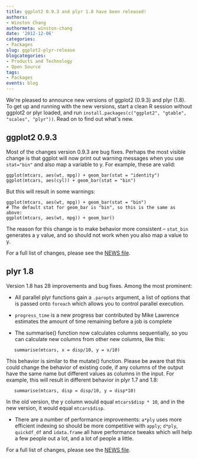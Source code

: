 ```yaml
---
title: ggplot2 0.9.3 and plyr 1.8 have been released!
authors: 
- Winston Chang
authormeta: winston-chang
date: '2012-12-06'
categories:
- Packages
slug: ggplot2-plyr-release
blogcategories:
- Products and Technology
- Open Source
tags:
- Packages
events: blog
---
```



We're pleased to announce new versions of ggplot2 (0.9.3) and plyr (1.8).  To get up and running with the new versions, start a clean R session without ggplot2 or plyr loaded, and run `install.packages(c("ggplot2", "gtable", "scales", "plyr"))`. Read on to find out what's new.

## ggplot2 0.9.3

Most of the changes version 0.9.3 are bug fixes. Perhaps the most visible change is that ggplot will now print out warning messages when you use `stat="bin"` and also map a variable to y. For example, these are valid:

```{{r}}
ggplot(mtcars, aes(wt, mpg)) + geom_bar(stat = "identity")
ggplot(mtcars, aes(cyl)) + geom_bar(stat = "bin")
```

But this will result in some warnings:

```{{r}}
ggplot(mtcars, aes(wt, mpg)) + geom_bar(stat = "bin")
# The default stat for geom_bar is "bin", so this is the same as above:
ggplot(mtcars, aes(wt, mpg)) + geom_bar()
```

The reason for this change is to make behavior more consistent – `stat_bin` generates a y value, and so should not work when you also map a value to y.

For a full list of changes, please see the [NEWS file](http://cran.r-project.org/web/packages/ggplot2/NEWS).

## plyr 1.8

Version 1.8 has 28 improvements and bug fixes. Among the most prominent:

  * All parallel plyr functions gain a `.paropts` argument, a list of options that is passed onto `foreach` which allows you to control parallel execution.

  * `progress_time` is a new progress bar contributed by Mike Lawrence estimates the amount of time remaining before a job is complete

  * The summarise() function now calculates columns sequentially, so you can calculate new columns from other new columns, like this:

```{{r}}
   summarise(mtcars, x = disp/10, y = x/10)
```

This behavior is similar to the mutate() function. Please be aware that this could change the behavior of existing code, if any columns of the output have the same name but different values as columns in the input. For example, this will result in different behavior in plyr 1.7 and 1.8:

```{{r}}
   summarise(mtcars, disp = disp/10, y = disp*10)
```

In the old version, the y column would equal `mtcars$disp * 10`, and in the new version, it would equal `mtcars$disp`.

  * There are a number of performance improvements: `a*ply` uses more efficient indexing so should be more competitive with `apply`; `d*ply`, `quickdf_df` and `idata.frame` all have performance tweaks which will help a few people out a lot, and a lot of people a little.

For a full list of changes, please see the [NEWS file](http://cran.r-project.org/web/packages/plyr/NEWS).

